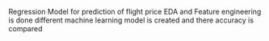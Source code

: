 Regression Model for prediction of flight price
EDA and Feature engineering is done 
different machine learning model is created and there accuracy is compared
